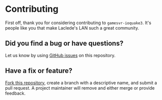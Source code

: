 # Contributing

First off, thank you for considering contributing to `gamesvr-ioquake3`. It's people like you that make Laclede's LAN such a great
community.

## Did you find a bug or have questions?

Let us know by using [GitHub issues](https://github.com/LacledesLAN/gamesvr-ioquake3/issues) on this repository.

## Have a fix or feature?

[Fork this repository](https://help.github.com/articles/fork-a-repo), create a branch with a descriptive name, and submit a pull request. A
project maintainer will remove and either merge or provide feedback.
